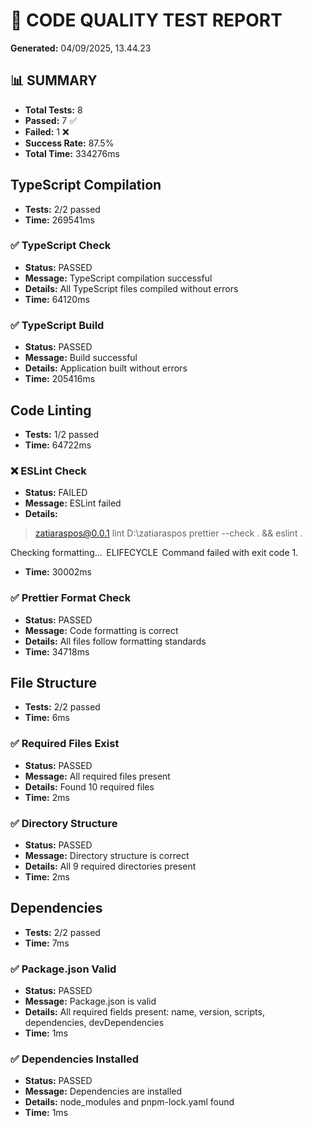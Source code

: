 # 🧪 CODE QUALITY TEST REPORT

**Generated:** 04/09/2025, 13.44.23

## 📊 SUMMARY

- **Total Tests:** 8
- **Passed:** 7 ✅
- **Failed:** 1 ❌
- **Success Rate:** 87.5%
- **Total Time:** 334276ms

## TypeScript Compilation

- **Tests:** 2/2 passed
- **Time:** 269541ms

### ✅ TypeScript Check
- **Status:** PASSED
- **Message:** TypeScript compilation successful
- **Details:** All TypeScript files compiled without errors
- **Time:** 64120ms

### ✅ TypeScript Build
- **Status:** PASSED
- **Message:** Build successful
- **Details:** Application built without errors
- **Time:** 205416ms

## Code Linting

- **Tests:** 1/2 passed
- **Time:** 64722ms

### ❌ ESLint Check
- **Status:** FAILED
- **Message:** ESLint failed
- **Details:** 
> zatiaraspos@0.0.1 lint D:\zatiaraspos
> prettier --check . && eslint .

Checking formatting...
 ELIFECYCLE  Command failed with exit code 1.

- **Time:** 30002ms

### ✅ Prettier Format Check
- **Status:** PASSED
- **Message:** Code formatting is correct
- **Details:** All files follow formatting standards
- **Time:** 34718ms

## File Structure

- **Tests:** 2/2 passed
- **Time:** 6ms

### ✅ Required Files Exist
- **Status:** PASSED
- **Message:** All required files present
- **Details:** Found 10 required files
- **Time:** 2ms

### ✅ Directory Structure
- **Status:** PASSED
- **Message:** Directory structure is correct
- **Details:** All 9 required directories present
- **Time:** 2ms

## Dependencies

- **Tests:** 2/2 passed
- **Time:** 7ms

### ✅ Package.json Valid
- **Status:** PASSED
- **Message:** Package.json is valid
- **Details:** All required fields present: name, version, scripts, dependencies, devDependencies
- **Time:** 1ms

### ✅ Dependencies Installed
- **Status:** PASSED
- **Message:** Dependencies are installed
- **Details:** node_modules and pnpm-lock.yaml found
- **Time:** 1ms

